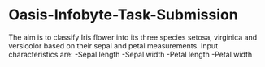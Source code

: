 # Oasis-Infobyte-Task-Submission
The aim is to classify Iris flower into its three species setosa, virginica and versicolor based on their sepal and petal
measurements.
Input characteristics are:
-Sepal length
-Sepal width
-Petal length
-Petal width
